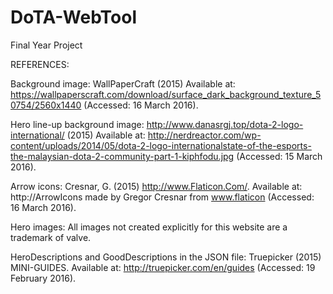 # DoTA-WebTool
Final Year Project

REFERENCES:

Background image:
WallPaperCraft (2015)
Available at: https://wallpaperscraft.com/download/surface_dark_background_texture_50754/2560x1440 (Accessed: 16 March 2016).

Hero line-up background image:
http://www.danasrgj.top/dota-2-logo-international/ (2015) 
Available at: http://nerdreactor.com/wp-content/uploads/2014/05/dota-2-logo-internationalstate-of-the-esports-the-malaysian-dota-2-community-part-1-kiphfodu.jpg (Accessed: 15 March 2016).

Arrow icons:
Cresnar, G. (2015) http://www.Flaticon.Com/. 
Available at: http://ArrowIcons made by Gregor Cresnar from www.flaticon (Accessed: 16 March 2016).

Hero images:
All images not created explicitly for this website are a trademark of valve.

HeroDescriptions and GoodDescriptions in the JSON file:
Truepicker (2015) MINI-GUIDES. Available at: http://truepicker.com/en/guides (Accessed: 19 February 2016).


 
